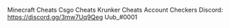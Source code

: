 Minecraft Cheats
Csgo Cheats
Krunker Cheats
Account Checkers
Discord: https://discord.gg/3mw7Uq9Qeg
Uub_#0001
